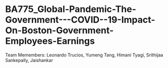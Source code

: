 # BA775_Global-Pandemic-The-Government---COVID--19-Impact-On-Boston-Government-Employees-Earnings
Team Memembers: Leonardo Trucios, Yumeng Tang, Himani Tyagi, Srithijaa Sankepally, Jaishankar
